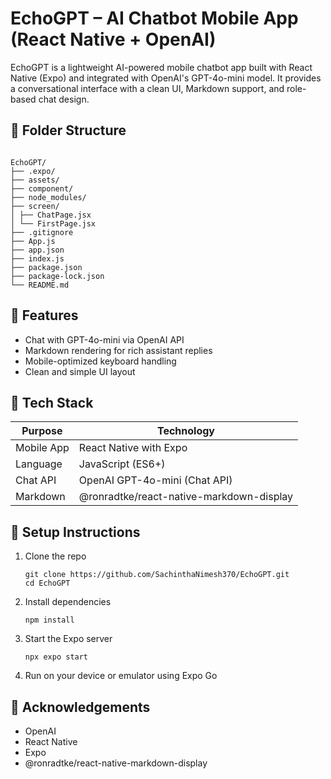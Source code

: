 # EchoGPT – AI Chatbot Mobile App (React Native + OpenAI)

EchoGPT is a lightweight AI-powered mobile chatbot app built with React Native (Expo) and integrated with OpenAI's GPT-4o-mini model. It provides a conversational interface with a clean UI, Markdown support, and role-based chat design.

## 📁 Folder Structure
```

EchoGPT/
├── .expo/
├── assets/
├── component/
├── node_modules/
├── screen/
│ ├── ChatPage.jsx
│ └── FirstPage.jsx
├── .gitignore
├── App.js
├── app.json
├── index.js
├── package.json
├── package-lock.json
└── README.md

```


## 🚀 Features

- Chat with GPT-4o-mini via OpenAI API
- Markdown rendering for rich assistant replies
- Mobile-optimized keyboard handling
- Clean and simple UI layout

## 🧠 Tech Stack

| Purpose      | Technology                                        |
|--------------|---------------------------------------------------|
| Mobile App   | React Native with Expo                            |
| Language     | JavaScript (ES6+)                                 |
| Chat API     | OpenAI GPT-4o-mini (Chat API)                     |
| Markdown     | @ronradtke/react-native-markdown-display          |

## 📲 Setup Instructions

1. Clone the repo
    ```
    git clone https://github.com/SachinthaNimesh370/EchoGPT.git
    cd EchoGPT
    ```
2. Install dependencies
    ```
    npm install
    ```
3. Start the Expo server
    ```
    npx expo start
    ```
4. Run on your device or emulator using Expo Go

## 🙏 Acknowledgements

- OpenAI
- React Native
- Expo
- @ronradtke/react-native-markdown-display



